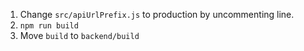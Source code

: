 1. Change `src/apiUrlPrefix.js` to production by uncommenting line.
2. `npm run build`
3. Move `build` to `backend/build`